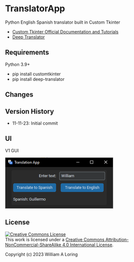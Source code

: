 # TranslatorApp

Python English Spanish translator built in Custom Tkinter

- [Custom Tkinter Official Documentation and Tutorials](https://customtkinter.tomschimansky.com)
- [Deep Translator](https://pypi.org/project/deep-translator)

## Requirements

Python 3.9+

- pip install customtkinter
- pip install deep-translator

## Changes

## Version History

- 11-11-23: Initial commit

## UI

V1 GUI

![](/images/gui_1.png)

## License

<a rel="license" href="http://creativecommons.org/licenses/by-nc-sa/4.0/"><img alt="Creative Commons License" style="border-width:0" src="https://i.creativecommons.org/l/by-nc-sa/4.0/88x31.png" /></a><br />This work is licensed under a <a rel="license" href="http://creativecommons.org/licenses/by-nc-sa/4.0/">Creative Commons Attribution-NonCommercial-ShareAlike 4.0 International License</a>.

Copyright (c) 2023 William A Loring
